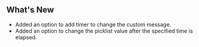 ## What's New

- Added an option to add timer to change the custom message.
- Added an option to change the picklist value after the specified time is elapsed.  
